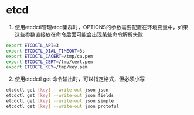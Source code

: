 # etcd

1. 使用etcdctl管理etcd集群时，OPTIONS的参数需要配置在环境变量中，如果这些参数直接放在命令后面可能会出现某些命令解析失败
```bash
export ETCDCTL_API=3
export ETCDCTL_DIAL_TIMEOUT=3s
export ETCDCTL_CACERT=/tmp/ca.pem
export ETCDCTL_CERT=/tmp/cert.pem
export ETCDCTL_KEY=/tmp/key.pem
```

2. 使用etcdctl get 命令输出时，可以指定格式，但必须小写
```bash
etcdctl get [key] --write-out json json 
etcdctl get [key] --write-out json fields
etcdctl get [key] --write-out json simple
etcdctl get [key] --write-out json protoful
   ```